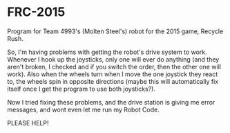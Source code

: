 # FRC-2015
Program for Team 4993's (Molten Steel's) robot for the 2015 game, Recycle Rush.

So, I'm having problems with getting the robot's drive system to work. Whenever I hook up the joysticks, only one will ever do anything (and they aren't broken, 
I checked and if you switch the order, then the other one will work). Also when the wheels turn when I move the one joystick they react to,
the wheels spin in opposite directions (maybe this will automatically fix itself once I get the program to use both joysticks?).

Now I tried fixing these problems, and the drive station is giving me error messages, and wont even let me run my Robot Code.

PLEASE HELP!
